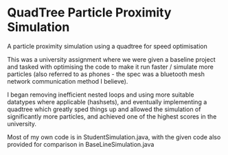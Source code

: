 # QuadTree Particle Proximity Simulation
 A particle proximity simulation using a quadtree for speed optimisation 

This was a university assignment where we were given a baseline project and tasked with optimising the code to make it run faster / simulate more particles (also referred to as phones - the spec was a bluetooth mesh network communication method I believe).

I began removing inefficient nested loops and using more suitable datatypes where applicable (hashsets), and eventually implementing a quadtree which greatly sped things up and allowed the simulation of significantly more particles, and achieved one of the highest scores in the university.

Most of my own code is in StudentSimulation.java, with the given code also provided for comparison in BaseLineSimulation.java
